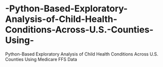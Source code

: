 # -Python-Based-Exploratory-Analysis-of-Child-Health-Conditions-Across-U.S.-Counties-Using-
 Python-Based Exploratory Analysis of Child Health Conditions Across U.S. Counties Using Medicare FFS Data
